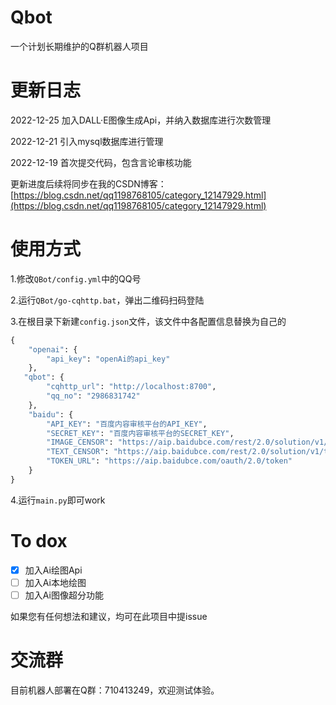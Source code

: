 # Qbot
一个计划长期维护的Q群机器人项目

# 更新日志
2022-12-25
加入DALL·E图像生成Api，并纳入数据库进行次数管理

2022-12-21
引入mysql数据库进行管理

2022-12-19 
首次提交代码，包含言论审核功能

更新进度后续将同步在我的CSDN博客：[https://blog.csdn.net/qq1198768105/category_12147929.html](https://blog.csdn.net/qq1198768105/category_12147929.html)

# 使用方式
1.修改`QBot/config.yml`中的QQ号

2.运行`QBot/go-cqhttp.bat`，弹出二维码扫码登陆

3.在根目录下新建`config.json`文件，该文件中各配置信息替换为自己的

```python
{
    "openai": {
        "api_key": "openAi的api_key"
    },
   "qbot": {
        "cqhttp_url": "http://localhost:8700",
        "qq_no": "2986831742"
    },
    "baidu": {
        "API_KEY": "百度内容审核平台的API_KEY",
        "SECRET_KEY": "百度内容审核平台的SECRET_KEY",
        "IMAGE_CENSOR": "https://aip.baidubce.com/rest/2.0/solution/v1/img_censor/v2/user_defined",
        "TEXT_CENSOR": "https://aip.baidubce.com/rest/2.0/solution/v1/text_censor/v2/user_defined",
        "TOKEN_URL": "https://aip.baidubce.com/oauth/2.0/token"
    }
}
```

4.运行`main.py`即可work


# To dox
 - [x] 加入Ai绘图Api
 - [ ] 加入Ai本地绘图
 - [ ] 加入Ai图像超分功能

如果您有任何想法和建议，均可在此项目中提issue

# 交流群
目前机器人部署在Q群：710413249，欢迎测试体验。




